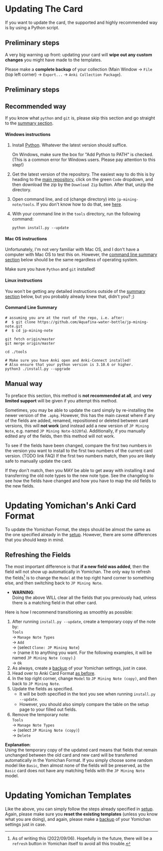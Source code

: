 

# Updating The Card
If you want to update the card, the supported and highly recommended way is by using a Python
script.

## Preliminary steps
A very big warning up front:
updating your card will **wipe out any custom changes** you might have made to the templates.

Please make a **complete backup** of your collection
(Main Window →  `File` (top left corner) →  `Export...` →  `Anki Collection Package`).

## Preliminary steps

## Recommended way

If you know what `python` and `git` is, please skip this section
and go straight to the [summary section](updating#command-line-summary).


#### Windows instructions
1. Install [Python](https://www.python.org/).
   Whatever the latest version should suffice.

   On Windows, make sure the box for "Add Python to PATH" is checked.
   (This is a common error for Windows users. Please pay attention to this step!)

1. Get the latest version of the repository.
   The easiest way to do this is by heading to the
   [main repository](https://github.com/Aquafina-water-bottle/jp-mining-note),
   click on the green `Code` dropdown, and then download the zip by the `Download Zip` button.
   After that, unzip the directory.

1. Open command line, and cd (change directory) into `jp-mining-note/tools`.
   If you don't know how to do that, see
   [here](https://www.howtogeek.com/659411/how-to-change-directories-in-command-prompt-on-windows-10/).

1. With your command line in the `tools` directory, run the following command:
   ```
   python install.py --update
   ```


#### Mac OS instructions
Unfortunately, I'm not very familiar with Mac OS, and I don't have a computer with Mac OS
to test this on.
However, the [command line summary section](updating#command-line-summary)
below should be the same regardless of operating system.

Make sure you have `Python` and `git` installed!


#### Linux instructions
You won't be getting any detailed instructions outside of the
[summary section](updating#command-line-summary) below,
but you probably already knew that, didn't you? ;)


#### Command Line Summary

```
# assuming you are at the root of the repo, i.e. after:
#  $ git clone https://github.com/Aquafina-water-bottle/jp-mining-note.git
#  $ cd jp-mining-note

git fetch origin/master
git merge origin/master

cd ./tools

# Make sure you have Anki open and Anki-Connect installed!
# Also ensure that your python version is 3.10.6 or higher.
python3 ./install.py --upgrade
```


## Manual way
To preface this section, this method is **not recommended at all**, and **very limited support** will
be given if you attempt this method.

Sometimes, you may be able to update the card simply by re-installing the newer version of the
`.apkg`.
However, this has the main caveat where
if any of the fields are added, renamed, repositioned or deleted between card versions,
this will **not work** (and instead add a new version of `JP Mining Note`,
e.g. named `JP Mining Note-b320fa`).
Additionally, if you manually edited any of the fields, then this method will not work.

To see if the fields have been changed, compare the
first two numbers in the version you want to install
to the first two numbers of the current card version. (TODO link FAQ)
If the first two numbers match, then you are likely safe to manually update the card.

If they don't match, then you MAY be able to get away with installing it and transferring
the old note types to the new note type.
See the changelog to see how the fields have changed and how you have to map the old fields
to the new fields.



# Updating Yomichan's Anki Card Format

To update the Yomichan Format, the steps should be almost the same as the
one specified already in the [setup](setup#yomichan-fields).
However, there are some differences that you should keep in mind.

## Refreshing the Fields
The most important difference is that **if a new field was added**,
then the field will not show up automatically in Yomichan.
The only way to refresh the fields[^1]
is to change the `Model` at the top right hand corner to something else,
and then switching back to `JP Mining Note`.

[^1]:
    As of writing this (2022/09/06). Hopefully in the future, there will be a `refresh` button
    in Yomichan itself to avoid all this trouble.

* **WARNING**: <br>
  Doing the above WILL clear all the fields that you previously had, unless there
  is a matching field in that other card.

Here is how I recommend transitioning as smoothly as possible:
1. After running `install.py --update`, create a temporary copy of the note by: <br>
    `Tools` <br>
    →  `Manage Note Types` <br>
    →  `Add` <br>
    →  (select `Clone: JP Mining Note`) <br>
    →  (name it to anything you want. For the following examples, it will be named `JP Mining Note (copy)`.) <br>
    →  `Ok`
1. As always, create a [backup](setup#preliminary-steps) of your Yomichan settings, just in case.
1. Head over to Anki Card Format [as before](setup#yomichan-fields).
1. In the top right corner, change `Model` to `JP Mining Note (copy)`, and then back to `JP Mining Note`.
1. Update the fields as specified.
    - It will be both specified in the text you see when running `install.py --update`.
    - However, you should also simply compare the table on the setup page to your filled out fields.
1. Remove the temporary note: <br>
    `Tools` <br>
    →  `Manage Note Types` <br>
    →  (select `JP Mining Note (copy)`) <br>
    →  `Delete`

**Explanation**: <br>
Using the temporary copy of the updated card
means that fields that remain unchanged between the old card and new card
will be transferred automatically in the Yomichan Format.
If you simply choose some random model like `Basic`,
then almost none of the fields will be preserved, as the `Basic` card
does not have any matching fields with the `JP Mining Note` model.


# Updating Yomichan Templates
Like the above, you can simply follow the steps already specified in [setup](setup#yomichan-templates).
Again, please make sure you **reset the existing templates** (unless you know what you are doing),
and again, please make a [backup](setup#preliminary-steps) of your Yomichan settings just in case.


